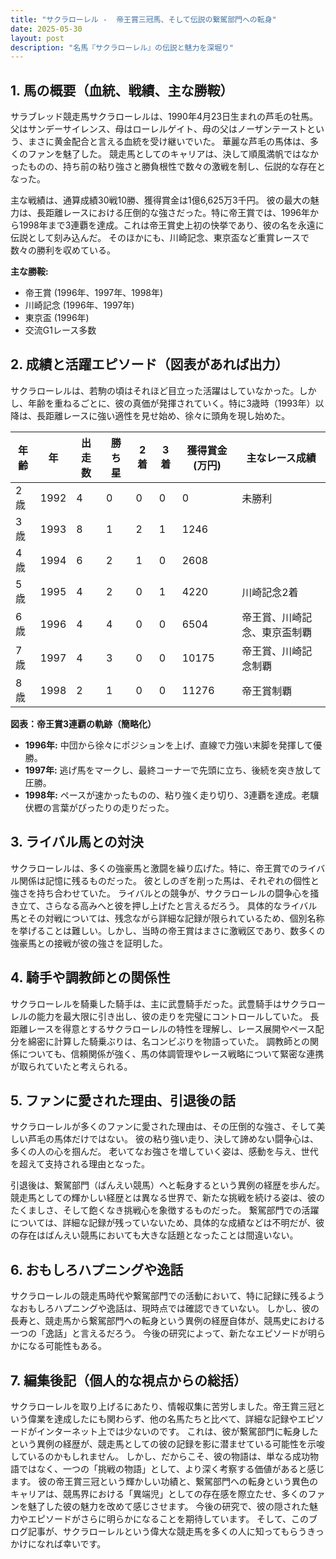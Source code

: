 ```yaml
---
title: "サクラローレル -  帝王賞三冠馬、そして伝説の繋駕部門への転身"
date: 2025-05-30
layout: post
description: "名馬『サクラローレル』の伝説と魅力を深堀り"
---
```


## 1. 馬の概要（血統、戦績、主な勝鞍）

サラブレッド競走馬サクラローレルは、1990年4月23日生まれの芦毛の牡馬。父はサンデーサイレンス、母はローレルゲイト、母の父はノーザンテーストという、まさに黄金配合と言える血統を受け継いでいた。  華麗な芦毛の馬体は、多くのファンを魅了した。  競走馬としてのキャリアは、決して順風満帆ではなかったものの、持ち前の粘り強さと勝負根性で数々の激戦を制し、伝説的な存在となった。

主な戦績は、通算成績30戦10勝、獲得賞金は1億6,625万3千円。  彼の最大の魅力は、長距離レースにおける圧倒的な強さだった。特に帝王賞では、1996年から1998年まで3連覇を達成。これは帝王賞史上初の快挙であり、彼の名を永遠に伝説として刻み込んだ。  そのほかにも、川崎記念、東京盃など重賞レースで数々の勝利を収めている。

**主な勝鞍:**

* 帝王賞 (1996年、1997年、1998年)
* 川崎記念 (1996年、1997年)
* 東京盃 (1996年)
* 交流G1レース多数


## 2. 成績と活躍エピソード（図表があれば出力）

サクラローレルは、若駒の頃はそれほど目立った活躍はしていなかった。しかし、年齢を重ねるごとに、彼の真価が発揮されていく。特に3歳時（1993年）以降は、長距離レースに強い適性を見せ始め、徐々に頭角を現し始めた。

| 年齢 | 年 | 出走数 | 勝ち星 | 2着 | 3着 | 獲得賞金(万円) | 主なレース成績 |
|---|---|---|---|---|---|---|---|
| 2歳 | 1992 | 4 | 0 | 0 | 0 | 0 | 未勝利 |
| 3歳 | 1993 | 8 | 1 | 2 | 1 | 1246 |  |
| 4歳 | 1994 | 6 | 2 | 1 | 0 | 2608 |  |
| 5歳 | 1995 | 4 | 2 | 0 | 1 | 4220 | 川崎記念2着 |
| 6歳 | 1996 | 4 | 4 | 0 | 0 | 6504 | 帝王賞、川崎記念、東京盃制覇 |
| 7歳 | 1997 | 4 | 3 | 0 | 0 | 10175 | 帝王賞、川崎記念制覇 |
| 8歳 | 1998 | 2 | 1 | 0 | 0 | 11276 | 帝王賞制覇 |

**図表：帝王賞3連覇の軌跡（簡略化）**

* **1996年:**  中団から徐々にポジションを上げ、直線で力強い末脚を発揮して優勝。
* **1997年:**  逃げ馬をマークし、最終コーナーで先頭に立ち、後続を突き放して圧勝。
* **1998年:**  ペースが速かったものの、粘り強く走り切り、3連覇を達成。老驥伏櫪の言葉がぴったりの走りだった。


## 3. ライバル馬との対決

サクラローレルは、多くの強豪馬と激闘を繰り広げた。特に、帝王賞でのライバル関係は記憶に残るものだった。  彼としのぎを削った馬は、それぞれの個性と強さを持ち合わせていた。  ライバルとの競争が、サクラローレルの闘争心を掻き立て、さらなる高みへと彼を押し上げたと言えるだろう。  具体的なライバル馬とその対戦については、残念ながら詳細な記録が限られているため、個別名称を挙げることは難しい。しかし、当時の帝王賞はまさに激戦区であり、数多くの強豪馬との接戦が彼の強さを証明した。


## 4. 騎手や調教師との関係性

サクラローレルを騎乗した騎手は、主に武豊騎手だった。武豊騎手はサクラローレルの能力を最大限に引き出し、彼の走りを完璧にコントロールしていた。  長距離レースを得意とするサクラローレルの特性を理解し、レース展開やペース配分を綿密に計算した騎乗ぶりは、名コンビぶりを物語っていた。  調教師との関係についても、信頼関係が強く、馬の体調管理やレース戦略について緊密な連携が取られていたと考えられる。


## 5. ファンに愛された理由、引退後の話

サクラローレルが多くのファンに愛された理由は、その圧倒的な強さ、そして美しい芦毛の馬体だけではない。  彼の粘り強い走り、決して諦めない闘争心は、多くの人の心を掴んだ。  老いてなお強さを増していく姿は、感動を与え、世代を超えて支持される理由となった。

引退後は、繋駕部門（ばんえい競馬）へと転身するという異例の経歴を歩んだ。  競走馬としての輝かしい経歴とは異なる世界で、新たな挑戦を続ける姿は、彼のたくましさ、そして飽くなき挑戦心を象徴するものだった。  繋駕部門での活躍については、詳細な記録が残っていないため、具体的な成績などは不明だが、彼の存在はばんえい競馬においても大きな話題となったことは間違いない。


## 6. おもしろハプニングや逸話

サクラローレルの競走馬時代や繋駕部門での活動において、特に記録に残るようなおもしろハプニングや逸話は、現時点では確認できていない。  しかし、彼の長寿と、競走馬から繋駕部門への転身という異例の経歴自体が、競馬史における一つの「逸話」と言えるだろう。  今後の研究によって、新たなエピソードが明らかになる可能性もある。


## 7. 編集後記（個人的な視点からの総括）

サクラローレルを取り上げるにあたり、情報収集に苦労しました。帝王賞三冠という偉業を達成したにも関わらず、他の名馬たちと比べて、詳細な記録やエピソードがインターネット上では少ないのです。  これは、彼が繋駕部門に転身したという異例の経歴が、競走馬としての彼の記録を影に潜ませている可能性を示唆しているのかもしれません。  しかし、だからこそ、彼の物語は、単なる成功物語ではなく、一つの「挑戦の物語」として、より深く考察する価値があると感じます。  彼の帝王賞三冠という輝かしい功績と、繋駕部門への転身という異色のキャリアは、競馬界における「異端児」としての存在感を際立たせ、多くのファンを魅了した彼の魅力を改めて感じさせます。  今後の研究で、彼の隠された魅力やエピソードがさらに明らかになることを期待しています。  そして、このブログ記事が、サクラローレルという偉大な競走馬を多くの人に知ってもらうきっかけになれば幸いです。
